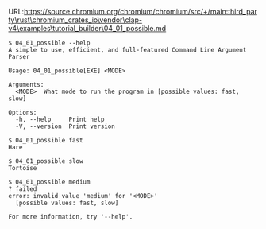 URL:https://source.chromium.org/chromium/chromium/src/+/main:third_party\rust\chromium_crates_io\vendor\clap-v4\examples\tutorial_builder\04_01_possible.md
```console
$ 04_01_possible --help
A simple to use, efficient, and full-featured Command Line Argument Parser

Usage: 04_01_possible[EXE] <MODE>

Arguments:
  <MODE>  What mode to run the program in [possible values: fast, slow]

Options:
  -h, --help     Print help
  -V, --version  Print version

$ 04_01_possible fast
Hare

$ 04_01_possible slow
Tortoise

$ 04_01_possible medium
? failed
error: invalid value 'medium' for '<MODE>'
  [possible values: fast, slow]

For more information, try '--help'.

```
